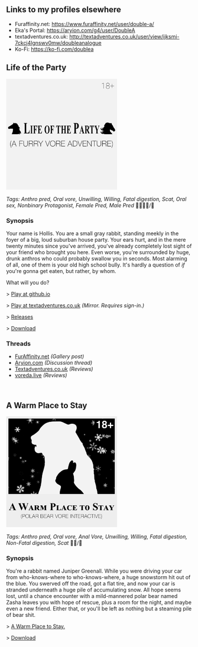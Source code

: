 ---
---

## Links to my profiles elsewhere

* Furaffinity.net: <https://www.furaffinity.net/user/double-a/>
* Eka's Portal: <https://aryion.com/g4/user/DoubleA>
* textadventures.co.uk: <http://textadventures.co.uk/user/view/ijksmi-7ckcj4lgnswv0mw/doubleanalogue>
* Ko-Fi: <https://ko-fi.com/doublea>
## Life of the Party

[<img class="gameLogo" width="300" alt="Life of the Party Logo" src="/life-of-the-party/logo.png">](https://double-a-stories.github.io/life-of-the-party/)

*Tags: Anthro pred, Oral vore, Unwilling, Willing, Fatal digestion, Scat, Oral sex, Nonbinary Protagonist, Female Pred, Male Pred* 🐴🐻🐱🐶/🐇

### Synopsis

Your name is Hollis. You are a small gray rabbit, standing meekly in the foyer of a big, loud suburban house party. Your ears hurt, and in the mere twenty minutes since you've arrived, you've already completely lost sight of your friend who brought you here. Even worse, you're surrounded by huge, drunk anthros who could probably swallow you in seconds. Most alarming of all, one of them is your old high school bully. It's hardly a question of *if* you're gonna get eaten, but rather, by whom.

What will you do?

\> [Play at github.io](https://double-a-stories.github.io/life-of-the-party/)

\> [Play at textadventures.co.uk](https://textadventures.co.uk/games/view/fcvdqsoz7u2edrju9wb6ba/) *(Mirror. Requires sign-in.)*

\> [Releases](https://github.com/double-a-stories/life-of-the-party/releases)

\> <a href="https://double-a-stories.github.io/life-of-the-party/" download="Life of the Party by Double-A.html">Download</a>

### Threads

* [FurAffinity.net](https://www.furaffinity.net/view/42991202/) *(Gallery post)*
* [Aryion.com](https://aryion.com/forum/viewtopic.php?f=79&t=59177) *(Discussion thread)*
* [Textadventures.co.uk](https://textadventures.co.uk/games/view/fcvdqsoz7u2edrju9wb6ba/) *(Reviews)*
* [voreda.live](https://voreda.live/game.php?id=49) *(Reviews)*

<br style="clear:both">

## A Warm Place to Stay

[<img class="gameLogo" width="300" alt="A Warm Place to Stay Logo" src="/a-warm-place-to-stay/logo.png">](https://double-a-stories.github.io/a-warm-place-to-stay/)

*Tags: Anthro pred, Oral vore, Anal Vore, Unwilling, Willing, Fatal digestion, Non-Fatal digestion, Scat* 🐻‍❄️/🐇

### Synopsis

You're a rabbit named Juniper Greenall. While you were driving your car from who-knows-where to who-knows-where, a huge snowstorm hit out of the blue. You swerved off the road, got a flat tire, and now your car is stranded underneath a huge pile of accumulating snow. All hope seems lost, until a chance encounter with a mild-mannered polar bear named Zasha leaves you with hope of rescue, plus a room for the night, and maybe even a new friend. Either that, or you'll be left as nothing but a steaming pile of bear shit.

\> [A Warm Place to Stay.](https://double-a-stories.github.io/a-warm-place-to-stay/)

\> <a href="https://double-a-stories.github.io/a-warm-place-to-stay/" download="A Warm Place to Stay by Double-A.html">Download</a>

<br style="clear:both">
